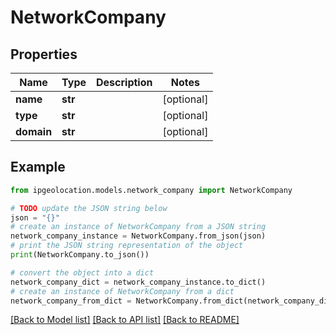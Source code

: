 # NetworkCompany


## Properties

Name | Type | Description | Notes
------------ | ------------- | ------------- | -------------
**name** | **str** |  | [optional] 
**type** | **str** |  | [optional] 
**domain** | **str** |  | [optional] 

## Example

```python
from ipgeolocation.models.network_company import NetworkCompany

# TODO update the JSON string below
json = "{}"
# create an instance of NetworkCompany from a JSON string
network_company_instance = NetworkCompany.from_json(json)
# print the JSON string representation of the object
print(NetworkCompany.to_json())

# convert the object into a dict
network_company_dict = network_company_instance.to_dict()
# create an instance of NetworkCompany from a dict
network_company_from_dict = NetworkCompany.from_dict(network_company_dict)
```
[[Back to Model list]](../README.md#documentation-for-models) [[Back to API list]](../README.md#documentation-for-api-endpoints) [[Back to README]](../README.md)


